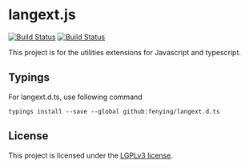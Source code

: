 # langext.js

[![Build Status](https://travis-ci.org/fenying/langext.js.svg?branch=master)](https://travis-ci.org/fenying/langext.js)
[![Build Status](https://badge.fury.io/js/langext.svg)](https://www.npmjs.com/package/langext)

This project is for the utilities extensions for Javascript and typescript.

## Typings

For langext.d.ts, use following command

```
typings install --save --global github:fenying/langext.d.ts
``` 

## License

This project is licensed under the 
[LGPLv3 license](https://github.com/fenying/langext.js/blob/master/LICENSE).
